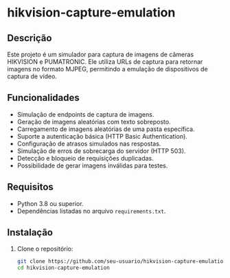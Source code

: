 # hikvision-capture-emulation

## Descrição
Este projeto é um simulador para captura de imagens de câmeras HIKVISION e PUMATRONIC. Ele utiliza URLs de captura para retornar imagens no formato MJPEG, permitindo a emulação de dispositivos de captura de vídeo.

## Funcionalidades
- Simulação de endpoints de captura de imagens.
- Geração de imagens aleatórias com texto sobreposto.
- Carregamento de imagens aleatórias de uma pasta específica.
- Suporte a autenticação básica (HTTP Basic Authentication).
- Configuração de atrasos simulados nas respostas.
- Simulação de erros de sobrecarga do servidor (HTTP 503).
- Detecção e bloqueio de requisições duplicadas.
- Possibilidade de gerar imagens inválidas para testes.

## Requisitos
- Python 3.8 ou superior.
- Dependências listadas no arquivo `requirements.txt`.

## Instalação
1. Clone o repositório:
   ```bash
   git clone https://github.com/seu-usuario/hikvision-capture-emulation.git
   cd hikvision-capture-emulation